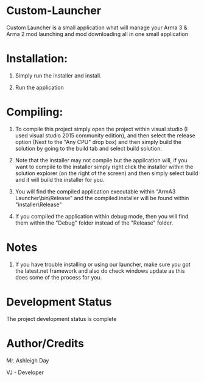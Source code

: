 # Custom-Launcher
Custom Launcher is a small application what will manage your Arma 3 &amp; Arma 2 mod launching and mod downloading all in one small application

# Installation:

1. Simply run the installer and install.

2. Run the application

# Compiling:
1. To compile this project simply open the project within visual studio (I used visual studio 2015 community edition), and then select the release option (Next to the "Any CPU" drop box) and then simply build the solution by going to the build tab and select build solution. 

2. Note that the installer may not compile but the application will, if you want to compile to the installer simply right click the installer within the solution explorer (on the right of the screen) and then simply select build and it will build the installer for you.

3. You will find the compiled application executable within "ArmA3 Launcher\bin\Release\" and the compiled installer will be found within "installer\Release\"

4. If you compiled the application within debug mode, then you will find them within the "Debug" folder instead of the "Release" folder.

# Notes
1. If you have trouble installing or using our launcher, make sure you got the latest.net framework and also do check windows update as this does some of the process for you.

# Development Status
The project development status is complete

# Author/Credits
Mr. Ashleigh Day

VJ - Developer 
